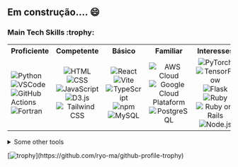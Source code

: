 ## Em construção.... 😄

<h3> Main Tech Skills :trophy: </h3>

<table class="tabela-personalizada">
      <tr>
        <th>Proficiente</th>
        <th>Competente</th>
        <th>Básico</th>
        <th>Familiar</th>
        <th>Interesses</th>
      </tr>
      <tr>
        <td>
          <img title="Python" src="https://skillicons.dev/icons?i=py"/>
          <img title="VSCode" src="https://skillicons.dev/icons?i=vscode"/><br>
          <img title="GitHub Actions" src="https://skillicons.dev/icons?i=githubactions"/>
          <img title="Fortran" src="https://skillicons.dev/icons?i=fortran"/>
        </td>
        <td align="center">
          <img title="HTML" src="https://skillicons.dev/icons?i=html"/>
          <img title="CSS" src="https://skillicons.dev/icons?i=css"/>
          <img title="JavaScript" src="https://skillicons.dev/icons?i=js"/><br>
          <img title="D3.js" src="https://skillicons.dev/icons?i=d3"/>
          <img title="Tailwind CSS" src="https://skillicons.dev/icons?i=tailwind"/>
        </td>
        <td align="center">
          <img title="React" src="https://skillicons.dev/icons?i=react"/>
          <img title="Vite" src="https://skillicons.dev/icons?i=vite"/>
          <img title="TypeScript" src="https://skillicons.dev/icons?i=ts"/><br>
          <img title="npm" src="https://skillicons.dev/icons?i=npm"/>
          <img title="MySQL" src="https://skillicons.dev/icons?i=mysql"/>
        </td>
        <td align="center">
          <img title="AWS Cloud" src="https://skillicons.dev/icons?i=aws"/>
          <img title="Google Cloud Plataform" src="https://skillicons.dev/icons?i=gcp"/><br>
          <img title="PostgreSQL" src="https://skillicons.dev/icons?i=postgres"/>
        </td>
        <td align="center">
          <img title="PyTorch" src="https://skillicons.dev/icons?i=pytorch"/>
          <img title="TensorFlow" src="https://skillicons.dev/icons?i=tensorflow"/>
          <img title="Flask" src="https://skillicons.dev/icons?i=flask"/><br>
          <img title="Ruby" src="https://skillicons.dev/icons?i=ruby"/>
          <img title="Ruby on Rails" src="https://skillicons.dev/icons?i=rails"/>
          <img title="Node.js" src="https://skillicons.dev/icons?i=nodejs"/>
        </td>
      </tr>
    </table>
    
<details>

<summary>Some other tools</summary>
<br>
<table>
  <tr>
    <th>Tools</th>
    <th>SO </th>
  </tr>
  <tr>
    <td>
      <img title="LaTeX" src="https://skillicons.dev/icons?i=latex"/>
      <img title="Notion" src="https://skillicons.dev/icons?i=notion"/>
      <img title="Obsidian" src="https://skillicons.dev/icons?i=obsidian"/>
      <img title="Adobe Photoshop" src="https://skillicons.dev/icons?i=ps"/>
      <img title="Adobe Premiere" src="https://skillicons.dev/icons?i=pr"/>
    </td>
    <td>
      <img title="Windows" src="https://skillicons.dev/icons?i=windows"/>
      <img title="Linux" src="https://skillicons.dev/icons?i=linux"/>
      <img title="Mint" src="https://skillicons.dev/icons?i=mint"/>
    </td>
  </tr>
</table>

</details>

[![trophy](https://github-profile-trophy.vercel.app/?username=matheuscalbqq&theme=onedark&rank=-?)](https://github.com/ryo-ma/github-profile-trophy)

<!--
**matheuscalbqq/matheuscalbqq** is a ✨ _special_ ✨ repository because its `README.md` (this file) appears on your GitHub profile.

Here are some ideas to get you started:

- 🔭 I’m currently working on ...
- 🌱 I’m currently learning ...
- 👯 I’m looking to collaborate on ...
- 🤔 I’m looking for help with ...
- 💬 Ask me about ...
- 📫 How to reach me: ...
- 😄 Pronouns: ...
- ⚡ Fun fact: ...
-->
